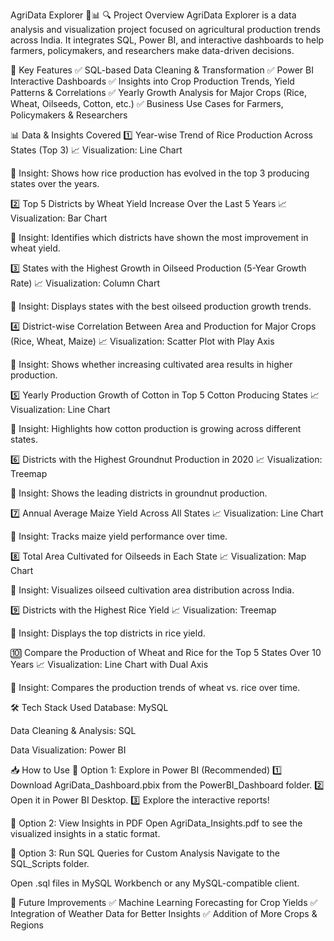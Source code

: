 AgriData Explorer 🚜📊
🔍 Project Overview
AgriData Explorer is a data analysis and visualization project focused on agricultural production trends across India. It integrates SQL, Power BI, and interactive dashboards to help farmers, policymakers, and researchers make data-driven decisions.

📌 Key Features
✅ SQL-based Data Cleaning & Transformation
✅ Power BI Interactive Dashboards
✅ Insights into Crop Production Trends, Yield Patterns & Correlations
✅ Yearly Growth Analysis for Major Crops (Rice, Wheat, Oilseeds, Cotton, etc.)
✅ Business Use Cases for Farmers, Policymakers & Researchers


📊 Data & Insights Covered
1️⃣ Year-wise Trend of Rice Production Across States (Top 3)
📈 Visualization: Line Chart

📌 Insight: Shows how rice production has evolved in the top 3 producing states over the years.

2️⃣ Top 5 Districts by Wheat Yield Increase Over the Last 5 Years
📈 Visualization: Bar Chart

📌 Insight: Identifies which districts have shown the most improvement in wheat yield.

3️⃣ States with the Highest Growth in Oilseed Production (5-Year Growth Rate)
📈 Visualization: Column Chart

📌 Insight: Displays states with the best oilseed production growth trends.

4️⃣ District-wise Correlation Between Area and Production for Major Crops (Rice, Wheat, Maize)
📈 Visualization: Scatter Plot with Play Axis

📌 Insight: Shows whether increasing cultivated area results in higher production.

5️⃣ Yearly Production Growth of Cotton in Top 5 Cotton Producing States
📈 Visualization: Line Chart

📌 Insight: Highlights how cotton production is growing across different states.

6️⃣ Districts with the Highest Groundnut Production in 2020
📈 Visualization: Treemap

📌 Insight: Shows the leading districts in groundnut production.

7️⃣ Annual Average Maize Yield Across All States
📈 Visualization: Line Chart

📌 Insight: Tracks maize yield performance over time.

8️⃣ Total Area Cultivated for Oilseeds in Each State
📈 Visualization: Map Chart

📌 Insight: Visualizes oilseed cultivation area distribution across India.

9️⃣ Districts with the Highest Rice Yield
📈 Visualization: Treemap

📌 Insight: Displays the top districts in rice yield.

🔟 Compare the Production of Wheat and Rice for the Top 5 States Over 10 Years
📈 Visualization: Line Chart with Dual Axis

📌 Insight: Compares the production trends of wheat vs. rice over time.

🛠️ Tech Stack Used
Database: MySQL

Data Cleaning & Analysis: SQL

Data Visualization: Power BI

📥 How to Use
🔹 Option 1: Explore in Power BI (Recommended)
1️⃣ Download AgriData_Dashboard.pbix from the PowerBI_Dashboard folder.
2️⃣ Open it in Power BI Desktop.
3️⃣ Explore the interactive reports!

🔹 Option 2: View Insights in PDF
Open AgriData_Insights.pdf to see the visualized insights in a static format.

🔹 Option 3: Run SQL Queries for Custom Analysis
Navigate to the SQL_Scripts folder.

Open .sql files in MySQL Workbench or any MySQL-compatible client.

🚀 Future Improvements
✅ Machine Learning Forecasting for Crop Yields
✅ Integration of Weather Data for Better Insights
✅ Addition of More Crops & Regions
